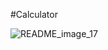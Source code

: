 #Calculator

![README_image_17](https://user-images.githubusercontent.com/118259124/216044949-ed93b494-bd20-4afd-b608-6866ef8890b5.png)
